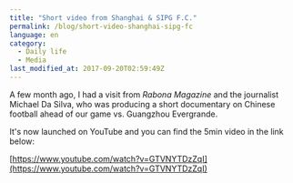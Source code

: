 ```yaml
---
title: "Short video from Shanghai & SIPG F.C."
permalink: /blog/short-video-shanghai-sipg-fc
language: en
category:
  - Daily life
  - Media
last_modified_at: 2017-09-20T02:59:49Z
---
```


A few month ago, I had a visit from _Rabona Magazine_ and the journalist Michael Da Silva, who was producing a short documentary on Chinese football ahead of our game vs. Guangzhou Evergrande.

It's now launched on YouTube and you can find the 5min video in the link below:

[https://www.youtube.com/watch?v=GTVNYTDzZqI](https://www.youtube.com/watch?v=GTVNYTDzZqI)
